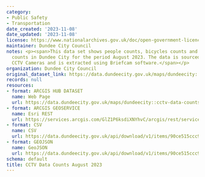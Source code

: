```yaml
---
category:
- Public Safety
- Transportation
date_created: '2023-11-08'
date_updated: '2023-11-08'
license: https://www.nationalarchives.gov.uk/doc/open-government-licence/version/3/
maintainer: Dundee City Council
notes: <p><span>This data set shows people counts, bicycles counts and road vehicle
  counts in Dundee City for the period August 2023. The data is sourced from Dundee's
  CCTV Cameras and is extracted using Briefcam software.</span></p>
organization: Dundee City Council
original_dataset_link: https://data.dundeecity.gov.uk/maps/dundeecity::cctv-data-counts-august-2023
records: null
resources:
- format: ARCGIS HUB DATASET
  name: Web Page
  url: https://data.dundeecity.gov.uk/maps/dundeecity::cctv-data-counts-august-2023
- format: ARCGIS GEOSERVICE
  name: Esri REST
  url: https://services.arcgis.com/GlZ1P6ksdiXNYhvC/arcgis/rest/services/CCTV_Data_Counts_August_2023/FeatureServer/0
- format: CSV
  name: CSV
  url: https://data.dundeecity.gov.uk/api/download/v1/items/90ce515ccc9a496f8f61c84d2eb01488/csv?layers=0
- format: GEOJSON
  name: GeoJSON
  url: https://data.dundeecity.gov.uk/api/download/v1/items/90ce515ccc9a496f8f61c84d2eb01488/geojson?layers=0
schema: default
title: CCTV Data Counts August 2023
---
```

